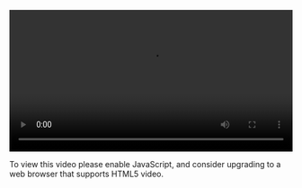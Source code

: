 <video controls="" style="width: 100%; display: block;"><source src="http://o86bpj665.bkt.clouddn.com/o-o-js/4-1-next-step.mp4" type="video/mp4"><p>To view this video please enable JavaScript, and consider upgrading to a web browser that supports HTML5 video.</p></video>
